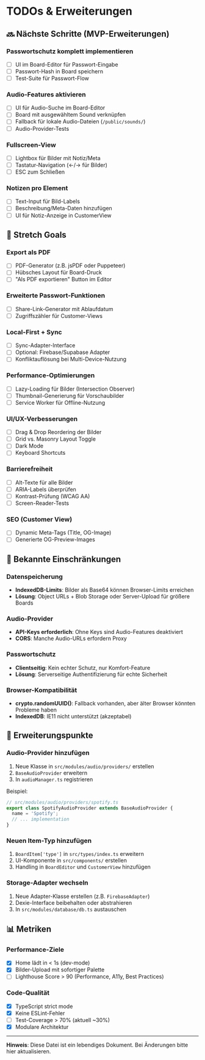 # TODOs & Erweiterungen

## 🔜 Nächste Schritte (MVP-Erweiterungen)

### Passwortschutz komplett implementieren
- [ ] UI im Board-Editor für Passwort-Eingabe
- [ ] Passwort-Hash in Board speichern
- [ ] Test-Suite für Passwort-Flow

### Audio-Features aktivieren
- [ ] UI für Audio-Suche im Board-Editor
- [ ] Board mit ausgewähltem Sound verknüpfen
- [ ] Fallback für lokale Audio-Dateien (`/public/sounds/`)
- [ ] Audio-Provider-Tests

### Fullscreen-View
- [ ] Lightbox für Bilder mit Notiz/Meta
- [ ] Tastatur-Navigation (←/→ für Bilder)
- [ ] ESC zum Schließen

### Notizen pro Element
- [ ] Text-Input für Bild-Labels
- [ ] Beschreibung/Meta-Daten hinzufügen
- [ ] UI für Notiz-Anzeige in CustomerView

## 🎁 Stretch Goals

### Export als PDF
- [ ] PDF-Generator (z.B. jsPDF oder Puppeteer)
- [ ] Hübsches Layout für Board-Druck
- [ ] "Als PDF exportieren" Button im Editor

### Erweiterte Passwort-Funktionen
- [ ] Share-Link-Generator mit Ablaufdatum
- [ ] Zugriffszähler für Customer-Views

### Local-First + Sync
- [ ] Sync-Adapter-Interface
- [ ] Optional: Firebase/Supabase Adapter
- [ ] Konfliktauflösung bei Multi-Device-Nutzung

### Performance-Optimierungen
- [ ] Lazy-Loading für Bilder (Intersection Observer)
- [ ] Thumbnail-Generierung für Vorschaubilder
- [ ] Service Worker für Offline-Nutzung

### UI/UX-Verbesserungen
- [ ] Drag & Drop Reordering der Bilder
- [ ] Grid vs. Masonry Layout Toggle
- [ ] Dark Mode
- [ ] Keyboard Shortcuts

### Barrierefreiheit
- [ ] Alt-Texte für alle Bilder
- [ ] ARIA-Labels überprüfen
- [ ] Kontrast-Prüfung (WCAG AA)
- [ ] Screen-Reader-Tests

### SEO (Customer View)
- [ ] Dynamic Meta-Tags (Title, OG-Image)
- [ ] Generierte OG-Preview-Images

## 🐛 Bekannte Einschränkungen

### Datenspeicherung
- **IndexedDB-Limits**: Bilder als Base64 können Browser-Limits erreichen
- **Lösung**: Object URLs + Blob Storage oder Server-Upload für größere Boards

### Audio-Provider
- **API-Keys erforderlich**: Ohne Keys sind Audio-Features deaktiviert
- **CORS**: Manche Audio-URLs erfordern Proxy

### Passwortschutz
- **Clientseitig**: Kein echter Schutz, nur Komfort-Feature
- **Lösung**: Serverseitige Authentifizierung für echte Sicherheit

### Browser-Kompatibilität
- **crypto.randomUUID()**: Fallback vorhanden, aber älter Browser könnten Probleme haben
- **IndexedDB**: IE11 nicht unterstützt (akzeptabel)

## 🔌 Erweiterungspunkte

### Audio-Provider hinzufügen
1. Neue Klasse in `src/modules/audio/providers/` erstellen
2. `BaseAudioProvider` erweitern
3. In `audioManager.ts` registrieren

Beispiel:
```typescript
// src/modules/audio/providers/spotify.ts
export class SpotifyAudioProvider extends BaseAudioProvider {
  name = 'Spotify';
  // ... implementation
}
```

### Neuen Item-Typ hinzufügen
1. `BoardItem['type']` in `src/types/index.ts` erweitern
2. UI-Komponente in `src/components/` erstellen
3. Handling in `BoardEditor` und `CustomerView` hinzufügen

### Storage-Adapter wechseln
1. Neue Adapter-Klasse erstellen (z.B. `FirebaseAdapter`)
2. Dexie-Interface beibehalten oder abstrahieren
3. In `src/modules/database/db.ts` austauschen

## 📊 Metriken

### Performance-Ziele
- [x] Home lädt in < 1s (dev-mode)
- [x] Bilder-Upload mit sofortiger Palette
- [ ] Lighthouse Score > 90 (Performance, A11y, Best Practices)

### Code-Qualität
- [x] TypeScript strict mode
- [x] Keine ESLint-Fehler
- [ ] Test-Coverage > 70% (aktuell ~30%)
- [x] Modulare Architektur

---

**Hinweis**: Diese Datei ist ein lebendiges Dokument. Bei Änderungen bitte hier aktualisieren.

